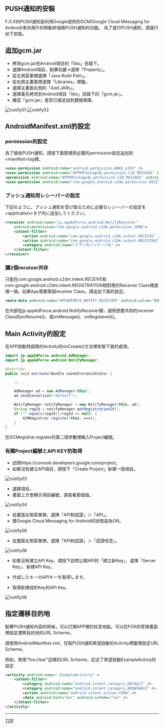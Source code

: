 ## PUSH通知的安裝

F.O.X的PUSH通知是利用Google提供的GCM(Google Cloud Messaging for Android)來向用戶的移動終端做PUSH通知的功能。
為了進行PUSH通知，請進行如下安裝。

## 追加gcm.jar

- 拷貝gcm.jar到Android項目的「libs」目錄下。
- 選擇Android項目，點擊右鍵→選擇「Property」。
- 從左側菜單裡選擇「Java Build Path」。
- 從右側主畫面裡選擇「Libraries」標籤。
- 選擇主畫面右側的「Add JARs」。
- 選擇事先拷貝到Android項目「libs」目錄下的「gcm.jar」。
- 確認「gcm.jar」是否已被追加到鏈接類庫。

![notify01](./img01.png)
![notify02](./img02.png)

## AndroidManifest.xml的設定

### permission的設定

為了接收PUSH通知，請按下面那樣把必要的permission設定追加到\<manifest\>tag裡。

```xml
<uses-permission android:name="android.permission.WAKE_LOCK" />
<uses-permission android:name="APP的Package名.permission.C2D_MESSAGE" />
<permission android:name="APP的Package名.permission.C2D_MESSAGE" android:protectionLevel="signature" />
<uses-permission android:name="com.google.android.c2dm.permission.RECEIVE" />
```

### プッシュ通知用レシーバーの設定

下記のように、プッシュ通知を受け取るために必要なレシーバーの設定を\<application\>タグ内に追加してください。

```xml
<receiver android:name="jp.appAdForce.android.NotifyReceiver"
	android:permission="com.google.android.c2dm.permission.SEND">
	<intent-filter>
		<action android:name="com.google.android.c2dm.intent.RECEIVE" />
		<action android:name="com.google.android.c2dm.intent.REGISTRATION" />
		<category android:name="アプリのパッケージ名" />
	</intent-filter>
</receiver>
```

### 讓2個receiver共存

只能在com.google.android.c2dm.intent.RECEIVE和com.google.android.c2dm.intent.REGISTRATION相對應的Receiver Class裡選擇一個。如果App需要兩個receiver Class，請追加下面的設定。

```xml
<meta-data android:name="APPADFORCE_NOTIFY_RECEIVER" android:value="想要共存的F.O.X以外的receiver Class" />
```

在內部從jp.appAdForce.android.NotifyReceiver類，調用想要共存的receiver Class的onResume()、或onMessage()、onRegistered()。


## Main Activity的設定

在APP啟動時調用的Activity的onCreate()方法裡安裝下面的處理。

```java
import jp.appAdForce.android.AdManager;
import jp.appAdForce.android.NotifyManager;

@Override
public void onCreate(Bundle savedInstanceState) {

	//...

	AdManager ad = new AdManager(this);
	ad.sendConversion("default");

	NotifyManager notifyManager = new NotifyManager(this, ad);
	String regId = notifyManager.getRegistrationId();
	if ("".equals(regId)||regId == null) {
		GCMRegistrar.register(this, ××××);
	}
}
```

在GCMegistrar.register的第二個參數裡輸入Project編號。

### 有關Project編號とAPI KEY的取得

* 訪問https://console.developers.google.com/project。
* 如果沒有建立API項目，請按下「Create Project」新建一個項目。

![notify03](./img03.png)

* 選擇項目。
* 畫面上方會顯示項目編號，請查看那個值。


![notify04](./img04.png)


* 從畫面左側菜單裡，選擇「API和認證」＞「API」。
* 獎Google Cloud Messaging for Android的狀態設為ON。

![notify06](./img05.png)

* 從畫面左側菜單裡，選擇「API和認證」＞「認證信息」。

![notify06](./img06.png)

* 如果沒有建立API Key、請按下訪問公開API的「建立新Key」、選擇「Server Key」、新建API Key。


* 作成したキーのAPIキーを取得します。
* 取得新建成的Key的API Key。


![notify06](./img08.png)


## 指定遷移目的地

點擊PUSH通知內容的時候，可以打開APP裡的任意地點。可以在FOX的管理畫面裡設定遷移目的地的URL Scheme。

請使用AndroidManifest.xml，在點PUSH通知希望啟動的Activity標籤裡設定URL Scheme。

例如，使用"foo://bar"這樣的URL Scheme，記述了希望啟動ExampleActiviy的設定


```xml
<activity android:name=".ExampleActivity" >
	<intent-filter>
		<category android:name="android.intent.category.DEFAULT" />
		<category android:name="android.intent.category.BROWSABLE" />
		<action android:name="android.intent.action.VIEW" />
		<data android:host="bar" android:scheme="foo" />
	</intent-filter>
</activity>
```


---
[TOP](/lang/tw/README.md)
